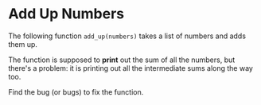 # Add Up Numbers

The following function `add_up(numbers)` takes a list of numbers and adds them up.

The function is supposed to **print** out the sum of all the numbers, but there's a problem: it is printing out all the intermediate sums along the way too.

Find the bug (or bugs) to fix the function.
